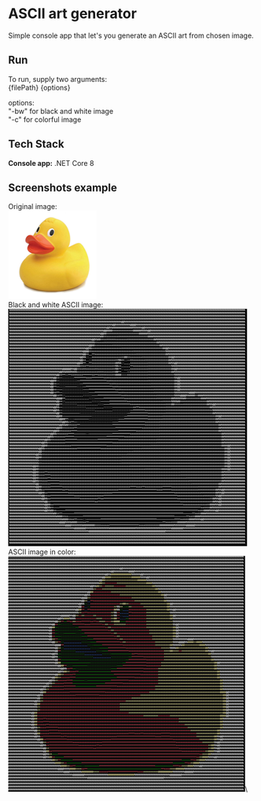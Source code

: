 
# ASCII art generator

Simple console app that let's you generate an ASCII art from chosen image.






## Run

To run, supply two arguments:\
{filePath} {options}

options:\
"-bw" for black and white image\
"-c" for colorful image
## Tech Stack

**Console app:** .NET Core 8


## Screenshots example

Original image:\
![App Screenshot](https://github.com/MartaRutkowska/ASCIIArtGenerator/blob/master/duck.png)\
Black and white ASCII image:\
![App Screenshot](https://github.com/MartaRutkowska/ASCIIArtGenerator/blob/master/duck_bw.png)\
ASCII image in color:\
![App Screenshot](https://github.com/MartaRutkowska/ASCIIArtGenerator/blob/master/duck_color.png)\



